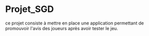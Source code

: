 # Projet_SGD
ce projet consiste à mettre en place une application permettant de promouvoir l'avis des joueurs après avoir tester le jeu.
